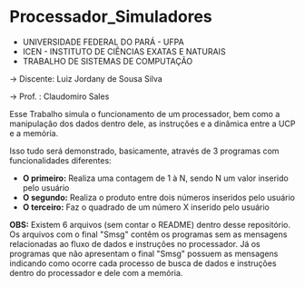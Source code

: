 # Processador_Simuladores
- UNIVERSIDADE FEDERAL DO PARÁ - UFPA
- ICEN - INSTITUTO DE CIÊNCIAS EXATAS E NATURAIS
- TRABALHO DE SISTEMAS DE COMPUTAÇÃO

→ Discente: Luiz Jordany de Sousa Silva

→ Prof. : Claudomiro Sales

Esse Trabalho simula o funcionamento de um processador, bem como a manipulação dos dados dentro dele, as instruções e a dinâmica entre a UCP e a memória.

Isso tudo será demonstrado, basicamente, através de 3 programas com funcionalidades diferentes:
- **O primeiro:** Realiza uma contagem de 1 à N, sendo N um valor inserido pelo usuário
- **O segundo:** Realiza o produto entre dois números inseridos pelo usuário
- **O terceiro:** Faz o quadrado de um número X inserido pelo usuário 

**OBS:** Existem 6 arquivos (sem contar o README) dentro desse repositório. Os arquivos com o final "Smsg" contêm os programas sem as mensagens relacionadas ao fluxo de dados e instruções no processador. Já os programas que não apresentam o final "Smsg" possuem as mensagens indicando como ocorre cada processo de busca de dados e instruções dentro do processador e dele com a memória.
